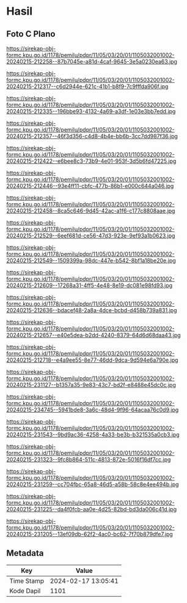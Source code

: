# Hasil

## Foto C Plano

https://sirekap-obj-formc.kpu.go.id/1178/pemilu/pdpr/11/05/03/20/01/1105032001002-20240215-212258--87b7045e-a81d-4caf-9645-3e5a0230ea63.jpg

https://sirekap-obj-formc.kpu.go.id/1178/pemilu/pdpr/11/05/03/20/01/1105032001002-20240215-212317--c6d2944e-621c-41b1-b8f9-7c9fffda906f.jpg

https://sirekap-obj-formc.kpu.go.id/1178/pemilu/pdpr/11/05/03/20/01/1105032001002-20240215-212335--196bbe93-4132-4a69-a3df-1e03e3bb7edd.jpg

https://sirekap-obj-formc.kpu.go.id/1178/pemilu/pdpr/11/05/03/20/01/1105032001002-20240215-212357--46f3d356-c4d8-4b4e-bb6b-3cc7dd987f36.jpg

https://sirekap-obj-formc.kpu.go.id/1178/pemilu/pdpr/11/05/03/20/01/1105032001002-20240215-212422--e6bee8c3-73b9-4e01-953f-3d5b6fd47225.jpg

https://sirekap-obj-formc.kpu.go.id/1178/pemilu/pdpr/11/05/03/20/01/1105032001002-20240215-212446--93e4ff11-cbfc-477b-86b1-e000c644a046.jpg

https://sirekap-obj-formc.kpu.go.id/1178/pemilu/pdpr/11/05/03/20/01/1105032001002-20240215-212458--8ca5c646-9d45-42ac-a1f6-c177c8808aae.jpg

https://sirekap-obj-formc.kpu.go.id/1178/pemilu/pdpr/11/05/03/20/01/1105032001002-20240215-212529--6eef681d-ce56-47d3-923e-9ef93a1b0623.jpg

https://sirekap-obj-formc.kpu.go.id/1178/pemilu/pdpr/11/05/03/20/01/1105032001002-20240215-212549--1509399a-98dc-447e-b542-8bf1a18be20e.jpg

https://sirekap-obj-formc.kpu.go.id/1178/pemilu/pdpr/11/05/03/20/01/1105032001002-20240215-212609--17268a31-4ff5-4e48-8e19-dc081e98fd93.jpg

https://sirekap-obj-formc.kpu.go.id/1178/pemilu/pdpr/11/05/03/20/01/1105032001002-20240215-212636--bdacef48-2a8a-4dce-bcbd-d458b739a831.jpg

https://sirekap-obj-formc.kpu.go.id/1178/pemilu/pdpr/11/05/03/20/01/1105032001002-20240215-212657--e40e5dea-b2dd-4240-8379-64d6d68daa43.jpg

https://sirekap-obj-formc.kpu.go.id/1178/pemilu/pdpr/11/05/03/20/01/1105032001002-20240215-212718--e4a9ee55-8e77-46dd-9dca-9d594e6a790e.jpg

https://sirekap-obj-formc.kpu.go.id/1178/pemilu/pdpr/11/05/03/20/01/1105032001002-20240215-231127--b1357a35-9e83-43c7-bd2f-e8488e45dc0c.jpg

https://sirekap-obj-formc.kpu.go.id/1178/pemilu/pdpr/11/05/03/20/01/1105032001002-20240215-234745--5941bde8-3a6c-48d4-9f96-64acaa76c0d9.jpg

https://sirekap-obj-formc.kpu.go.id/1178/pemilu/pdpr/11/05/03/20/01/1105032001002-20240215-231543--9bd9ac36-4258-4a33-be3b-b321535a0cb3.jpg

https://sirekap-obj-formc.kpu.go.id/1178/pemilu/pdpr/11/05/03/20/01/1105032001002-20240215-231323--9fc8b864-511c-4813-872e-5016f16df7cc.jpg

https://sirekap-obj-formc.kpu.go.id/1178/pemilu/pdpr/11/05/03/20/01/1105032001002-20240215-231259--cc704fbc-65a8-46d5-a58b-58c8e4ee494b.jpg

https://sirekap-obj-formc.kpu.go.id/1178/pemilu/pdpr/11/05/03/20/01/1105032001002-20240215-231225--da4f0fcb-aa0e-4d25-82bd-bd3da006c41d.jpg

https://sirekap-obj-formc.kpu.go.id/1178/pemilu/pdpr/11/05/03/20/01/1105032001002-20240215-231205--13ef09db-62f2-4ac0-bc62-7f70b879dfe7.jpg


## Metadata

| Key        | Value               |
| ---------- | ------------------- |
| Time Stamp | 2024-02-17 13:05:41 |
| Kode Dapil | 1101                |



